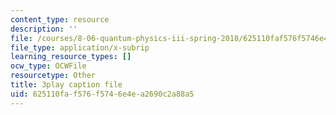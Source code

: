 ```yaml
---
content_type: resource
description: ''
file: /courses/8-06-quantum-physics-iii-spring-2018/625110faf576f5746e4ea2690c2a88a5_U4zZhQz1Xqc.srt
file_type: application/x-subrip
learning_resource_types: []
ocw_type: OCWFile
resourcetype: Other
title: 3play caption file
uid: 625110fa-f576-f574-6e4e-a2690c2a88a5
---
```

